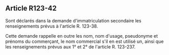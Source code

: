 Article R123-42
----
Sont déclarés dans la demande d'immatriculation secondaire les renseignements
prévus à l'article R. 123-38.

Cette demande rappelle en outre les nom, nom d'usage, pseudonyme et prénoms du
commerçant, le nom commercial s'il en est utilisé un, ainsi que les
renseignements prévus aux 1° et 2° de l'article R. 123-237.
